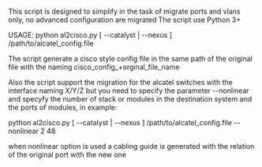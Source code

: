 This script is designed to simplify in the task of migrate ports and vlans only, no advanced configuration are migrated
The script use Python 3+

USAGE: python al2cisco.py [ --catalyst | --nexus ] /path/to/alcatel_config.file

The script generate a cisco style config file in the same path of the original file with the naming cisco_config_+orginal_file_name

Also the script support the migration for the alcatel switches with the interface naming X/Y/Z but you need to specify the parameter --nonlinear and specyfy the number of stack or modules in the destination system and the ports of modules, in example:

python al2cisco.py [ --catalyst | --nexus ] /path/to/alcatel_config.file --nonlinear 2 48

when nonlinear option is used a cabling guide is generated with the relation of the original port with the new one


